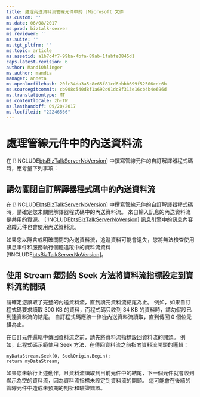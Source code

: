 ```yaml
---
title: 處理內送資料流管線元件中的 |Microsoft 文件
ms.custom: ''
ms.date: 06/08/2017
ms.prod: biztalk-server
ms.reviewer: ''
ms.suite: ''
ms.tgt_pltfrm: ''
ms.topic: article
ms.assetid: a1b7c4f7-99ba-4bfa-89ab-1fabfe0845d1
caps.latest.revision: 6
author: MandiOhlinger
ms.author: mandia
manager: anneta
ms.openlocfilehash: 20fc34da3a5c8e65f81cd6bbbb699f52506cdc6b
ms.sourcegitcommit: cb908c540d8f1a692d01dc8f313e16cb4b4e696d
ms.translationtype: MT
ms.contentlocale: zh-TW
ms.lasthandoff: 09/20/2017
ms.locfileid: "22246566"
---
```

# <a name="handling-incoming-data-streams-in-pipeline-components"></a>處理管線元件中的內送資料流
在 [!INCLUDE[btsBizTalkServerNoVersion](../includes/btsbiztalkservernoversion-md.md)] 中撰寫管線元件的自訂解譯器程式碼時，應考量下列事項：  
  
## <a name="do-not-close-the-incoming-data-stream-in-custom-dissasember-code"></a>請勿關閉自訂解譯器程式碼中的內送資料流  
 在 [!INCLUDE[btsBizTalkServerNoVersion](../includes/btsbiztalkservernoversion-md.md)] 中撰寫管線元件的自訂解譯器程式碼時，請確定您未關閉解譯器程式碼中的內送資料流。 來自輸入訊息的內送資料流是共用的資源。 [!INCLUDE[btsBizTalkServerNoVersion](../includes/btsbiztalkservernoversion-md.md)] 訊息引擎中的訊息內容追蹤元件也會使用內送資料流。  
  
 如果您以隱含或明確關閉的內送資料流，追蹤資料可能會遺失，您將無法檢查使用訊息事件和服務執行個體追蹤中的資料流資料[!INCLUDE[btsBizTalkServerNoVersion](../includes/btsbiztalkservernoversion-md.md)]。  
  
## <a name="use-the-seek-method-of-the-stream-class-to-set-the-data-stream-pointer-to-the-start-of-the-stream"></a>使用 Stream 類別的 Seek 方法將資料流指標設定到資料流的開頭  
 請確定您讀取了完整的內送資料流，直到讀完資料流結尾為止。 例如，如果自訂程式碼要求讀取 300 KB 的資料，而程式碼只收到 34 KB 的資料時，請勿假設已到達資料流的結尾。 自訂程式碼應該一律從內送資料流讀取，直到傳回 0 個位元組為止。  
  
 在自訂元件邏輯中傳回資料流之前，請先將資料流指標設回資料流的開頭。 例如，此程式碼示範使用 Seek 方法，在傳回資料流之前指向資料流開頭的邏輯：  
  
```  
myDataStream.Seek(0, SeekOrigin.Begin);  
return myDataStream;  
```  
  
 如果您未執行上述動作，且資料流讀取到目前元件中的結尾，下一個元件就會收到顯示為空的資料流，因為資料流指標未設定到資料流的開頭。 這可能會在後續的管線元件中造成未預期的剖析和驗證錯誤。